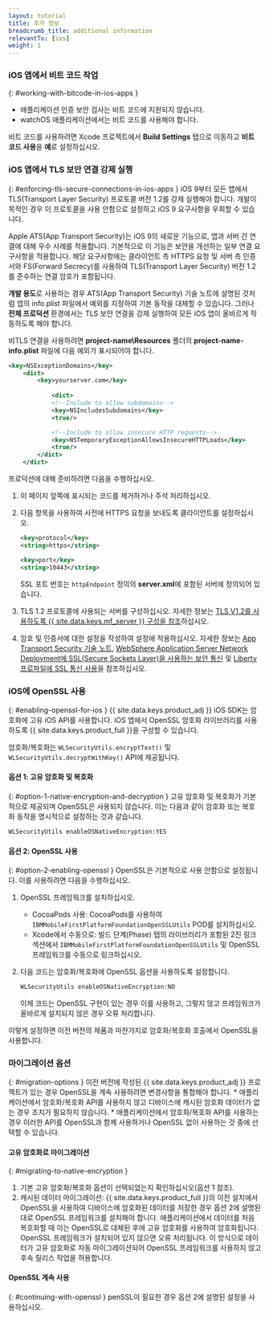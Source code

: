 ```yaml
---
layout: tutorial
title: 추가 정보
breadcrumb_title: additional information
relevantTo: [ios]
weight: 1
---
```

<!-- NLS_CHARSET=UTF-8 -->
### iOS 앱에서 비트 코드 작업
{: #working-with-bitcode-in-ios-apps }
* 애플리케이션 인증 보안 검사는 비트 코드에 지원되지 않습니다.
* watchOS 애플리케이션에서는 비트 코드를 사용해야 합니다.

비트 코드를 사용하려면 Xcode 프로젝트에서 **Build Settings** 탭으로 이동하고 **비트 코드 사용**을 **예**로 설정하십시오.

### iOS 앱에서 TLS 보안 연결 강제 실행
{: #enforcing-tls-secure-connections-in-ios-apps }
iOS 9부터 모든 앱에서 TLS(Transport Layer Security) 프로토콜 버전 1.2를 강제 실행해야 합니다. 개발이 목적인 경우 이 프로토콜을 사용 안함으로 설정하고 iOS 9 요구사항을 우회할 수 있습니다.

Apple ATS(App Transport Security)는 iOS 9의 새로운 기능으로, 앱과 서버 간 연결에 대해 우수 사례를 적용합니다. 기본적으로 이 기능은 보안을 개선하는 일부 연결 요구사항을 적용합니다. 해당 요구사항에는 클라이언트 측 HTTPS 요청 및 서버 측 인증서와 FS(Forward Secrecy)를 사용하여 TLS(Transport Layer Security) 버전 1.2를 준수하는 연결 암호가 포함됩니다.

**개발 용도**로 사용하는 경우 ATS(App Transport Security) 기술 노트에 설명된 것처럼 앱의 info.plist 파일에서 예외를 지정하여 기본 동작을 대체할 수 있습니다. 그러나 **전체 프로덕션** 환경에서는 TLS 보안 연결을 강제 실행하여 모든 iOS 앱이 올바르게 작동하도록 해야 합니다.

비TLS 연결을 사용하려면 **project-name\Resources** 폴더의 **project-name-info.plist** 파일에 다음 예외가 표시되어야 합니다.

```xml
<key>NSExceptionDomains</key>
    <dict>
        <key>yourserver.com</key>
    
            <dict>
            <!--Include to allow subdomains-->
            <key>NSIncludesSubdomains</key>
            <true/>

            <!--Include to allow insecure HTTP requests-->
            <key>NSTemporaryExceptionAllowsInsecureHTTPLoads</key>
            <true/>
        </dict>
    </dict>
```

프로덕션에 대해 준비하려면 다음을 수행하십시오.

1. 이 페이지 앞쪽에 표시되는 코드를 제거하거나 주석 처리하십시오.  
2. 다음 항목을 사용하여 사전에 HTTPS 요청을 보내도록 클라이언트를 설정하십시오.  

   ```xml
   <key>protocol</key>
   <string>https</string>

   <key>port</key>
   <string>10443</string>
   ```
   
   SSL 포트 번호는 `httpEndpoint` 정의의 **server.xml**에 포함된 서버에 정의되어 있습니다.
    
3. TLS 1.2 프로토콜에 사용되는 서버를 구성하십시오. 자세한 정보는 [TLS V1.2를 사용하도록 {{ site.data.keys.mf_server }} 구성을 참조](http://www-01.ibm.com/support/docview.wss?uid=swg21965659)하십시오.
4. 암호 및 인증서에 대한 설정을 작성하여 설정에 적용하십시오. 자세한 정보는 [App Transport Security 기술 노트](https://developer.apple.com/library/prerelease/ios/technotes/App-Transport-Security-Technote/), [WebSphere Application Server Network Deployment에 SSL(Secure Sockets Layer)을 사용하는 보안 통신](http://www-01.ibm.com/support/knowledgecenter/SSAW57_8.5.5/com.ibm.websphere.nd.doc/ae/csec_sslsecurecom.html?cp=SSAW57_8.5.5%2F1-8-2-33-4-0&lang=en) 및 [Liberty 프로파일에 SSL 통신 사용](http://www-01.ibm.com/support/knowledgecenter/SSAW57_8.5.5/com.ibm.websphere.wlp.nd.doc/ae/twlp_sec_ssl.html?cp=SSAW57_8.5.5%2F1-3-11-0-4-1-0)을 참조하십시오.

### iOS에 OpenSSL 사용
{: #enabling-openssl-for-ios }
{{ site.data.keys.product_adj }} iOS SDK는 암호화에 고유 iOS API를 사용합니다. iOS 앱에서 OpenSSL 암호화 라이브러리를 사용하도록 {{ site.data.keys.product_full }}을 구성할 수 있습니다.

암호화/복호화는 `WLSecurityUtils.encryptText()` 및 `WLSecurityUtils.decryptWithKey()` API에 제공됩니다.

#### 옵션 1: 고유 암호화 및 복호화
{: #option-1-native-encryption-and-decryption }
고유 암호화 및 복호화가 기본적으로 제공되며 OpenSSL은 사용되지 않습니다. 이는 다음과 같이 암호화 또는 복호화 동작을 명시적으로 설정하는 것과 같습니다.

```xml
WLSecurityUtils enableOSNativeEncryption:YES
```

#### 옵션 2: OpenSSL 사용
{: #option-2-enabling-openssl }
OpenSSL은 기본적으로 사용 안함으로 설정됩니다. 이를 사용하려면 다음을 수행하십시오.

1. OpenSSL 프레임워크를 설치하십시오.
    * CocoaPods 사용: CocoaPods를 사용하여 `IBMMobileFirstPlatformFoundationOpenSSLUtils` POD를 설치하십시오.
    * Xcode에서 수동으로: 빌드 단계(Phase) 탭의 라이브러리가 포함된 2진 링크 섹션에서 `IBMMobileFirstPlatformFoundationOpenSSLUtils` 및 OpenSSL 프레임워크를 수동으로 링크하십시오.
2. 다음 코드는 암호화/복호화에 OpenSSL 옵션을 사용하도록 설정합니다.

   ```xml
   WLSecurityUtils enableOSNativeEncryption:NO
   ```
    
   이제 코드는 OpenSSL 구현이 있는 경우 이를 사용하고, 그렇지 않고 프레임워크가 올바르게 설치되지 않은 경우 오류 처리합니다.

이렇게 설정하면 이전 버전의 제품과 마찬가지로 암호화/복호화 호출에서 OpenSSL을 사용합니다.

### 마이그레이션 옵션
{: #migration-options }
이전 버전에 작성된 {{ site.data.keys.product_adj }} 프로젝트가 있는 경우 OpenSSL을 계속 사용하려면 변경사항을 통합해야 합니다.
    * 애플리케이션에서 암호화/복호화 API를 사용하지 않고 디바이스에 캐시된 암호화 데이터가 없는 경우 조치가 필요하지 않습니다.
    * 애플리케이션에서 암호화/복호화 API를 사용하는 경우 이러한 API를 OpenSSL과 함께 사용하거나 OpenSSL 없이 사용하는 것 중에 선택할 수 있습니다.

#### 고유 암호화로 마이그레이션
{: #migrating-to-native-encryption }
1. 기본 고유 암호화/복호화 옵션이 선택되었는지 확인하십시오(옵션 1 참조).
2. 캐시된 데이터 마이그레이션: {{ site.data.keys.product_full }}의 이전 설치에서 OpenSSL을 사용하여 디바이스에 암호화된 데이터를 저장한 경우 옵션 2에 설명된 대로 OpenSSL 프레임워크를 설치해야 합니다. 애플리케이션에서 데이터를 처음 복호화할 때 이는 OpenSSL로 대체된 후에 고유 암호화를 사용하여 암호화됩니다. OpenSSL 프레임워크가 설치되어 있지 않으면 오류 처리됩니다. 이 방식으로 데이터가 고유 암호화로 자동 마이그레이션되어 OpenSSL 프레임워크를 사용하지 않고 후속 릴리스 작업을 허용합니다.

#### OpenSSL 계속 사용
{: #continuing-with-openssl }
penSSL이 필요한 경우 옵션 2에 설명된 설정을 사용하십시오.
